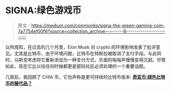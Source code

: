 # SIGNA:绿色游戏币

> 原文：<https://medium.com/coinmonks/signa-the-green-gaming-coin-7a7754ef00f6?source=collection_archive---------6----------------------->

众所周知，在过去的几个月里，Elon Musk 对 crypto 的环境影响发表了批评意见。尤其是比特币，由于环境问题，比特币在特斯拉被取消了支付手段。与此同时，马斯克考虑将它重新添加为一种支付方式，负面的嗡嗡声慢慢变得沉寂。尽管如此，现在它比以往任何时候都更是密码社区必须处理的一个重要话题。

几周前，我回顾了 CHIA 币，它也声称是更可持续的比特币版本: [**奇亚币:绿色比特币的替代品？**](/coinmonks/chia-coin-the-green-bitcoin-alternative-85211cd5ea41)